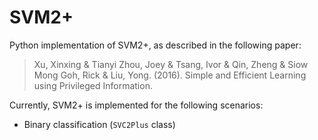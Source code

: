 # SVM2+
Python implementation of SVM2+, as described in the following paper:

> Xu, Xinxing & Tianyi Zhou, Joey & Tsang, Ivor & Qin, Zheng & Siow Mong Goh,
> Rick & Liu, Yong. (2016). Simple and Efficient Learning using Privileged
> Information.

Currently, SVM2+ is implemented for the following scenarios:
- Binary classification (`SVC2Plus` class)
